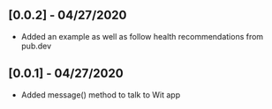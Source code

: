 ## [0.0.2] - 04/27/2020

* Added an example as well as follow health recommendations from pub.dev

## [0.0.1] - 04/27/2020

* Added message() method to talk to Wit app
